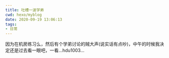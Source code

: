 ```yaml
---
title: 吐槽一波学弟
cwd: hexo/myblog
date: 2020-09-19 13:06:13
tags:
- 日常
---
```


因为在机房练习么，然后有个学弟讨论的贼大声\(说实话有点吵\)，中午的时候我决定还是过去看一眼吧，一看...hdu1003...

